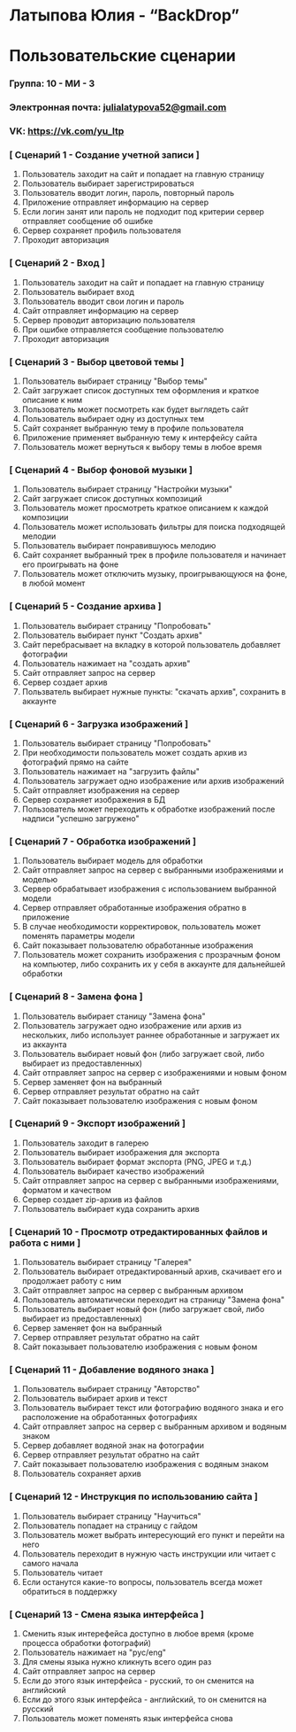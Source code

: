 # Латыпова Юлия - “BackDrop”
# Пользовательские сценарии

###  **Группа: 10 - МИ - 3**
### **Электронная почта: julialatypova52@gmail.com**
### **VK: https://vk.com/yu_ltp**

### [ Сценарий 1 - Создание учетной записи ]
1. Пользователь заходит на сайт и попадает на главную страницу
2. Пользователь выбирает зарегистрироваться 
3. Пользователь вводит логин, пароль, повторный пароль
4. Приложение отправляет информацию на сервер
5. Если логин занят или пароль не подходит под критерии сервер отправляет сообщение об ошибке
6. Сервер сохраняет профиль пользователя 
7. Проходит авторизация

### [ Сценарий 2 - Вход ]
1. Пользователь заходит на сайт и попадает на главную страницу
2. Пользователь выбирает вход
3. Пользователь вводит свои логин и пароль
4. Сайт отправляет информацию на сервер
5. Сервер проводит авторизацию пользователя
6. При ошибке отправляется сообщение пользователю
7. Проходит авторизация 

### [ Сценарий 3 - Выбор цветовой темы ]
1. Пользователь выбирает страницу "Выбор темы"
2. Сайт загружает список доступных тем оформления и краткое описание к ним
3. Пользователь может посмотреть как будет выглядеть сайт
4. Пользователь выбирает одну из доступных тем
5. Сайт сохраняет выбранную тему в профиле пользователя
6. Приложение применяет выбранную тему к интерфейсу сайта
7. Пользователь может вернуться к выбору темы в любое время

### [ Сценарий 4 - Выбор фоновой музыки ]
1. Пользователь выбирает страницу "Настройки музыки"
2. Сайт загружает список доступных композиций
3. Пользователь может просмотреть краткое описанием к каждой композиции
4. Пользователь может использовать фильтры для поиска подходящей мелодии
5. Пользователь выбирает понравившуюсь мелодию
6. Сайт сохраняет выбранный трек в профиле пользователя и начинает его проигрывать на фоне
7. Пользователь может отключить музыку, проигрывающуюся на фоне, в любой момент

### [ Сценарий 5 - Создание архива ]
1. Пользователь выбирает страницу "Попробовать"
2. Пользователь выбирает пункт "Создать архив"
3. Сайт перебрасывает на вкладку в которой пользователь добавляет фотографии
4. Пользователь нажимает на "создать архив"
5. Сайт отправляет запрос на сервер
6. Сервер создает архив
7. Пользватель выбирает нужные пункты: "скачать архив", сохранить в аккаунте  

### [ Сценарий 6 - Загрузка изображений ]
1. Пользователь выбирает страницу "Попробовать"
2. При необходимости пользователь может создать архив из фотографий прямо на сайте
3. Пользователь нажимает на "загрузить файлы"
4. Пользователь загружает одно изображение или архив изображений
5. Сайт отправляет изображения на сервер
6. Сервер сохраняет изображения в БД
7. Пользователь может переходить к обработке изображений после надписи "успешно загружено"

### [ Сценарий 7 - Обработка изображений ]
1. Пользователь выбирает модель для обработки
2. Сайт отправляет запрос на сервер с выбранными изображениями и моделью
3. Сервер обрабатывает изображения с использованием выбранной модели
4. Сервер отправляет обработанные изображения обратно в приложение
5. В случае необходимости корректировок, пользователь может поменять параметры модели
6. Сайт показывает пользователю обработанные изображения
7. Пользователь может сохранить изображения с прозрачным фоном на компьютер, либо сохранить их у себя в аккаунте для дальнейшей обработки

### [ Сценарий 8 - Замена фона ]
1. Пользователь выбирает станицу "Замена фона"
2. Пользователь загружает одно изображение или архив из нескольких, либо использует раннее обработанные и загружает их из аккаунта
3. Пользователь выбирает новый фон (либо загружает свой, либо выбирает из предоставленных)
4. Сайт отправляет запрос на сервер с изображениями и новым фоном
5. Сервер заменяет фон на выбранный
6. Сервер отправляет результат обратно на сайт
7. Сайт показывает пользователю изображения с новым фоном

### [ Сценарий 9 - Экспорт изображений ]
1. Пользователь заходит в галерею
2. Пользователь выбирает изображения для экспорта
3. Пользователь выбирает формат экспорта (PNG, JPEG и т.д.)
4. Пользователь выбирает качество изображений
5. Сайт отправляет запрос на сервер с выбранными изображениями, форматом и качеством
6. Сервер создает zip-архив из файлов
7. Пользователь выбирает куда сохранить архив

### [ Сценарий 10 - Просмотр отредактированных файлов и работа с ними ]
1. Пользователь выбирает страницу "Галерея"
2. Пользователь выбирает отредактированный архив, скачивает его и продолжает работу с ним
3. Сайт отправляет запрос на сервер с выбранным архивом
4. Пользователь автоматически переходит на страницу "Замена фона"
5. Пользователь выбирает новый фон (либо загружает свой, либо выбирает из предоставленных)
6. Сервер заменяет фон на выбранный
7. Сервер отправляет результат обратно на сайт
8. Сайт показывает пользователю изображения с новым фоном

### [ Сценарий 11 - Добавление водяного знака ]
1. Пользователь выбирает страницу "Авторство"
2. Пользователь выбирает архив и текст
3. Пользователь выбирает текст или фотографию водяного знака и его расположение на обработанных фотографиях
4. Сайт отправляет запрос на сервер с выбранным архивом и водяным знаком
5. Сервер добавляет водяной знак на фотографии
8. Сервер отправляет результат обратно на сайт
9. Сайт показывает пользователю изображения с водяным знаком
10. Пользователь сохраняет архив

### [ Сценарий 12 - Инструкция по использованию сайта ]
1. Пользователь выбирает страницу "Научиться"
2. Пользователь попадает на страницу с гайдом
3. Пользователь может выбрать интересующий его пункт и перейти на него
5. Пользователь переходит в нужную часть инструкции или читает с самого начала
6. Пользователь читает
7. Если останутся какие-то вопросы, пользователь всегда может обратиться в поддержку

### [ Сценарий 13 - Смена языка интерфейса ]
1. Сменить язык интерефейса доступно в любое время (кроме процесса обработки фотографий)
2. Пользователь нажимает на "рус/eng"
3. Для смены языка нужно кликнуть всего один раз
4. Сайт отправляет запрос на сервер
5. Если до этого язык интерфейса - русский, то он сменится на английский
6. Если до этого язык интерфейса - английский, то он сменится на русский
7. Пользователь может поменять язык интерфейса снова

